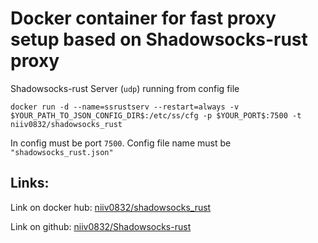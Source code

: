# Docker container for fast proxy setup based on Shadowsocks-rust proxy

Shadowsocks-rust Server (`udp`) running from config file

```shell
docker run -d --name=ssrustserv --restart=always -v $YOUR_PATH_TO_JSON_CONFIG_DIR$:/etc/ss/cfg -p $YOUR_PORT$:7500 -t niiv0832/shadowsocks_rust
```

In config must be port `7500`. Config file name must be `"shadowsocks_rust.json"`

## Links:
Link on docker hub: <a href="https://hub.docker.com/r/niiv0832/shadowsocks_rust">niiv0832/shadowsocks_rust</a>

Link on github: <a href="https://www.github.com/niiv0832/shadowsocks-rust_Dockerfile">niiv0832/Shadowsocks-rust</a>
